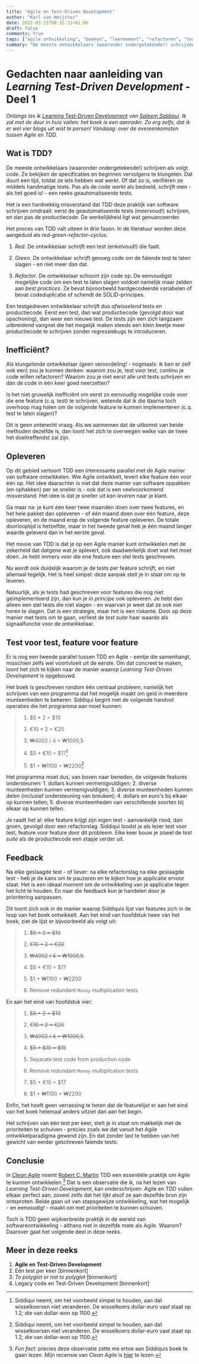 ```yaml
---
title: "Agile en Test-Driven Development"
author: "Karl van Heijster"
date: 2022-03-25T08:32:31+01:00
draft: false
comments: true
tags: ["agile ontwikkeling", "boeken", "leermoment", "refactoren", "test-driven development", "testen", "unit tests"]
summary: "De meeste ontwikkelaars (waaronder ondergetekende!) schrijven als volgt code. Ze bekijken de specificaties en beginnen vervolgens te klungelen. Dat duurt een tijd, totdat ze iets hebben wat werkt. Of dat zo is, verifiëren ze middels handmatige tests. Pas als de code werkt als bedoeld, schrijft men - als het goed is! - een reeks geautomatiseerde tests. Het is een hardnekkig misverstand dat TDD deze praktijk van software schrijven omdraait: eerst de geautomatiseerde tests (meervoud!) schrijven, en dan pas de productiecode. De werkelijkheid ligt wat genuanceerder."
---
```


# Gedachten naar aanleiding van *Learning Test-Driven Development* - Deel 1


*Onlangs las ik* [Learning Test-Driven Development](https://www.oreilly.com/library/view/learning-test-driven-development/9781098106461/) *van [Saleem Siddiqui](https://www.linkedin.com/in/ssiddiqui/). Ik zal met de deur in huis vallen: het boek is een aanrader. Zo erg zelfs, dat ik er wel vier blogs uit wist te persen! Vandaag: over de overeenkomsten tussen Agile en TDD.*


## Wat is TDD?


De meeste ontwikkelaars (waaronder ondergetekende!) schrijven als volgt code. Ze bekijken de specificaties en beginnen vervolgens te klungelen. Dat duurt een tijd, totdat ze iets hebben wat werkt. Of dat zo is, verifiëren ze middels handmatige tests. Pas als de code werkt als bedoeld, schrijft men - als het goed is! - een reeks geautomatiseerde tests.


Het is een hardnekkig misverstand dat TDD deze praktijk van software schrijven omdraait: eerst de geautomatiseerde tests (meervoud!) schrijven, en dan pas de productiecode. De werkelijkheid ligt wat genuanceerder. 


Het proces van TDD valt uiteen in drie fasen. In de literatuur worden deze aangeduid als *red-green-refactor*-cyclus.


1. *Red*. De ontwikkelaar schrijft een test (enkelvoud!) die faalt.


2. *Green*. De ontwikkelaar schrijft genoeg code om de falende test te laten slagen - en niet meer dan dat.


3. *Refactor*. De ontwikkelaar schoont zijn code op. De eenvoudigst mogelijke code om een test te laten slagen voldoet namelijk maar zelden aan *best practices*. Ze bevat bijvoorbeeld hardgecodeerde variabelen of bevat codeduplicatie of schendt de SOLID-principes.


Een testgedreven ontwikkelaar schrijft dus *afwisselend* tests en productiecode. Eerst een test, dan wat productiecode (gevolgd door wat opschoning), dan weer een nieuwe test. De tests zijn een zich langzaam uitbreidend vangnet die het mogelijk maken steeds een klein beetje meer productiecode te schrijven zonder regressiebugs te introduceren.


## Inefficiënt?


Als klungelende ontwikkelaar (geen veroordeling! - nogmaals: ik ben er zelf ook een) zou je kunnen denken: waarom zou je, test voor test, continu je code willen refactoren? Waarom zou je niet eerst alle unit tests schrijven en dan de code in één keer goed neerzetten? 


Is het niet gruwelijk inefficiënt om eerst zo eenvoudig mogelijke code voor die ene feature (c.q. test) te schrijven, wetende dat ik die daarna toch overhoop mag halen om de volgende feature te kunnen implementeren (c.q. test te laten slagen)?


Dit is geen onterecht vraag. Als we aannemen dat de uitkomst van beide methoden dezelfde is, dan loont het zich te overwegen welke van de twee het doeltreffendst zal zijn. 


## Opleveren


Op dit gebied vertoont TDD een interessante parallel met de Agile manier van software ontwikkelen. Wie Agile ontwikkelt, levert elke feature één voor één op. Het idee daarachter is niet dat deze manier van software oppakken (en ophakken) per se sneller is - ook dat is een veelvoorkomend misverstand. Het idee is dat je sneller *uit kan leveren* naar je klant. 


Ga maar na: je kunt één keer twee maanden doen over twee features, en het hele pakket dan opleveren - of één maand doen over één feature, deze opleveren, en de maand erop de volgende feature opleveren. De totale doorlooptijd is hetzelfde, maar in het tweede geval heb je één maand langer waarde geleverd dan in het eerste geval.


Het mooie van TDD is dat je op een Agile manier kunt ontwikkelen met de zekerheid dat datgene wat je oplevert, ook daadwerkelijk doet wat het moet doen. Je hebt immers voor die ene feature een stel tests geschreven.


Nu wordt ook duidelijk waarom je de tests per feature schrijft, en niet allemaal tegelijk. Het is heel simpel: deze aanpak stelt je in staat om op te leveren. 


Natuurlijk, als je tests had geschreven voor features die nog niet geïmplementeerd zijn, dan kun je *in principe* ook opleveren. Je hebt dan alleen een stel tests die niet slagen - en waarvan je weet dat ze ook niet horen te slagen. Dat is een strategie, maar het is een riskante. Door op deze manier met tests om te gaan, verliest de *test suite* haar waarde als signaalfunctie voor de ontwikkelaar.


## Test voor test, feature voor feature


Er is nog een tweede parallel tussen TDD en Agile - eentje die samenhangt, misschien zelfs wel voortvloeit uit de eerste. Om dat concreet te maken, loont het zich te kijken naar de manier waarop *Learning Test-Driven Development* is opgebouwd.


Het boek is geschreven rondom één centraal probleem, namelijk het schrijven van een programma dat het mogelijk maakt om geld in meerdere munteenheden te beheren. Siddiqui begint met de volgende handvol operaties die het programma aan moet kunnen:


> 1. $5 * 2 = $10
>
> 2. €10 * 2 = €20
>
> 3. ₩4002 / 4 = ₩1000,5
>
> 4. $5 + €10 = $17[^1]
>
> 5. $1 + ₩1100 = ₩2200[^1]


Het programma moet dus, van boven naar beneden, de volgende features ondersteunen: 1. dollars kunnen vermenigvuldigen; 2. diverse munteenheden kunnen vermenigvuldigen; 3. diverse munteenheden kunnen delen (inclusief ondersteuning van breuken); 4. dollars en euro's bij elkaar op kunnen tellen; 5. diverse munteenheden van verschillende soorten 
bij elkaar op kunnen tellen.


Je raadt het al: elke feature krijgt zijn eigen test - aanvankelijk rood, dan groen, gevolgd door een refactorslag. Siddiqui loodst je als lezer test voor test, feature voor feature door dit probleem. Elke keer bouw je zowel de *test suite* als de productiecode een stapje verder uit.


## Feedback


Na elke geslaagde test - of liever: na elke refactorslag na elke geslaagde test - heb je de kans om te pauzeren en te kijken hoe je applicatie ervoor staat. Het is een ideaal moment om de ontwikkeling van je applicatie tegen het licht te houden. En naar die feedback kun je handelen door je prioritering aanpassen.


Dit toont zich ook in de manier waarop Siddiquis lijst van features zich in de loop van het boek ontwikkelt. Aan het eind van hoofdstuk twee van het boek, ziet de lijst er bijvoorbeeld als volgt uit:


> 1. ~~$5 * 2 = $10~~
>
> 2. ~~€10 * 2 = €20~~
>
> 3. ~~₩4002 / 4 = ₩1000,5~~
>
> 4. $5 + €10 = $17
>
> 5. $1 + ₩1100 = ₩2200
>
> 6. Remove redundant `Money` multiplication tests


En aan het eind van hoofdstuk vier:


> 1. ~~$5 * 2 = $10~~
>
> 2. ~~€10 * 2 = €20~~
>
> 3. ~~₩4002 / 4 = ₩1000,5~~
>
> 4. ~~$5 + $10 = $15~~
>
> 5. Separate test code from production code
>
> 6. Remove redundant `Money` multiplication tests
>
> 4. $5 + €10 = $17
>
> 7. $1 + ₩1100 = ₩2200


Enfin, het hoeft geen verrassing te heten dat de featurelijst er aan het eind van het boek helemaal anders uitziet dan aan het begin.


Het schrijven van één test per keer, stelt je in staat om makkelijk met de prioriteiten te schuiven - precies zoals we dat vanuit het Agile ontwikkelparadigma gewend zijn. En dat zonder last te hebben van het gewicht van eerder geschreven falende tests.


## Conclusie


In [*Clean Agile*](https://www.vanduurenmedia.nl/EAN/9789463562393/Clean_Agile_Nederlandse_editie) noemt [Robert C. Martin](http://cleancoder.com/products) TDD een essentiële praktijk om Agile te kunnen ontwikkelen.[^2] Dat is een observatie die ik, na het lezen van *Learning Test-Driven Development*, kan onderschrijven. Agile en TDD vullen elkaar perfect aan, zoveel zelfs dat het lijkt alsof ze aan dezelfde bron zijn ontsproten. Beide gaan uit van stapsgewijze ontwikkeling, wat het mogelijk - en eenvoudig! - maakt om met prioriteiten te kunnen schuiven.


Toch is TDD geen wijdverbreide praktijk in de wereld van softwareontwikkeling - althans niet in dezelfde mate als Agile. Waarom? Daarover gaat het volgende deel in deze reeks.


## Meer in deze reeks


1. **Agile en Test-Driven Development**
2. Eén test per keer [binnenkort]
3. *To polyglot or not to polyglot* [binnenkort]
4. Legacy code en Test-Driven Development [binnenkort]


[^1]: Siddiqui neemt, om het voorbeeld simpel te houden, aan dat wisselkoersen niet veranderen. De wisselkoers dollar-euro vast staat op 1.2; die van dollar-won op 1100.


[^2]: *Fun fact*: precies deze observatie zette me ertoe aan Siddiquis boek te gaan lezen. Mijn recensie van *Clean Agile* is [hier](/blog/21/11/agile-zijn-niet-agile-doen/) te lezen.
